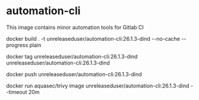 # automation-cli

This image contains minor automation tools for Gitlab CI

docker build . -t unreleaseduser/automation-cli:26.1.3-dind --no-cache --progress plain

docker tag unreleaseduser/automation-cli:26.1.3-dind unreleaseduser/automation-cli:26.1.3-dind

docker push unreleaseduser/automation-cli:26.1.3-dind

docker run aquasec/trivy image unreleaseduser/automation-cli:26.1.3-dind --timeout 20m

